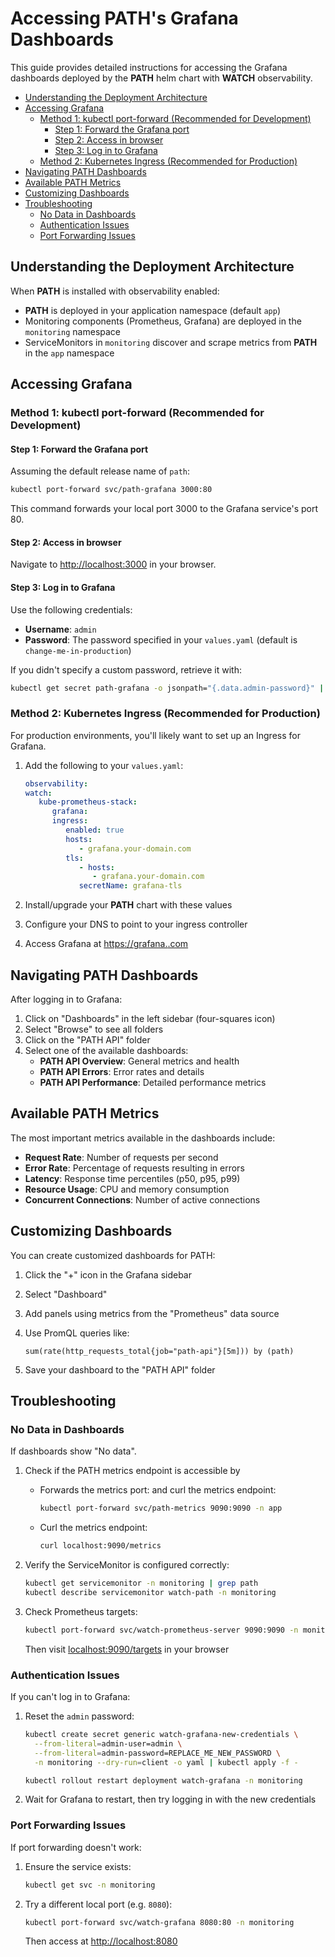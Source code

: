 # Accessing PATH's Grafana Dashboards <!-- omit in toc -->

This guide provides detailed instructions for accessing the Grafana dashboards deployed by the **PATH** helm chart with **WATCH** observability.

- [Understanding the Deployment Architecture](#understanding-the-deployment-architecture)
- [Accessing Grafana](#accessing-grafana)
  - [Method 1: kubectl port-forward (Recommended for Development)](#method-1-kubectl-port-forward-recommended-for-development)
    - [Step 1: Forward the Grafana port](#step-1-forward-the-grafana-port)
    - [Step 2: Access in browser](#step-2-access-in-browser)
    - [Step 3: Log in to Grafana](#step-3-log-in-to-grafana)
  - [Method 2: Kubernetes Ingress (Recommended for Production)](#method-2-kubernetes-ingress-recommended-for-production)
- [Navigating PATH Dashboards](#navigating-path-dashboards)
- [Available PATH Metrics](#available-path-metrics)
- [Customizing Dashboards](#customizing-dashboards)
- [Troubleshooting](#troubleshooting)
  - [No Data in Dashboards](#no-data-in-dashboards)
  - [Authentication Issues](#authentication-issues)
  - [Port Forwarding Issues](#port-forwarding-issues)

## Understanding the Deployment Architecture

When **PATH** is installed with observability enabled:

- **PATH** is deployed in your application namespace (default `app`)
- Monitoring components (Prometheus, Grafana) are deployed in the `monitoring` namespace
- ServiceMonitors in `monitoring` discover and scrape metrics from **PATH** in the `app` namespace

## Accessing Grafana

### Method 1: kubectl port-forward (Recommended for Development)

#### Step 1: Forward the Grafana port

Assuming the default release name of `path`:

```bash
kubectl port-forward svc/path-grafana 3000:80
```

This command forwards your local port 3000 to the Grafana service's port 80.

#### Step 2: Access in browser

Navigate to [http://localhost:3000](http://localhost:3000) in your browser.

#### Step 3: Log in to Grafana

Use the following credentials:

- **Username**: `admin`
- **Password**: The password specified in your `values.yaml` (default is `change-me-in-production`)

If you didn't specify a custom password, retrieve it with:

```bash
kubectl get secret path-grafana -o jsonpath="{.data.admin-password}" | base64 --decode ; echo
```

### Method 2: Kubernetes Ingress (Recommended for Production)

For production environments, you'll likely want to set up an Ingress for Grafana.

1. Add the following to your `values.yaml`:

   ```yaml
   observability:
   watch:
      kube-prometheus-stack:
         grafana:
         ingress:
            enabled: true
            hosts:
               - grafana.your-domain.com
            tls:
               - hosts:
                  - grafana.your-domain.com
               secretName: grafana-tls
   ```

2. Install/upgrade your **PATH** chart with these values
3. Configure your DNS to point to your ingress controller
4. Access Grafana at [https://grafana.<your-domain>.com](https://grafana.your-domain.com)

## Navigating PATH Dashboards

After logging in to Grafana:

1. Click on "Dashboards" in the left sidebar (four-squares icon)
2. Select "Browse" to see all folders
3. Click on the "PATH API" folder
4. Select one of the available dashboards:
   - **PATH API Overview**: General metrics and health
   - **PATH API Errors**: Error rates and details
   - **PATH API Performance**: Detailed performance metrics

## Available PATH Metrics

The most important metrics available in the dashboards include:

- **Request Rate**: Number of requests per second
- **Error Rate**: Percentage of requests resulting in errors
- **Latency**: Response time percentiles (p50, p95, p99)
- **Resource Usage**: CPU and memory consumption
- **Concurrent Connections**: Number of active connections

## Customizing Dashboards

You can create customized dashboards for PATH:

1. Click the "+" icon in the Grafana sidebar
2. Select "Dashboard"
3. Add panels using metrics from the "Prometheus" data source
4. Use PromQL queries like:

   ```promql
   sum(rate(http_requests_total{job="path-api"}[5m])) by (path)
   ```

5. Save your dashboard to the "PATH API" folder

## Troubleshooting

### No Data in Dashboards

If dashboards show "No data".

1. Check if the PATH metrics endpoint is accessible by

   - Forwards the metrics port: and curl the metrics endpoint:

     ```bash
     kubectl port-forward svc/path-metrics 9090:9090 -n app
     ```

   - Curl the metrics endpoint:

     ```bash
     curl localhost:9090/metrics
     ```

2. Verify the ServiceMonitor is configured correctly:

   ```bash
   kubectl get servicemonitor -n monitoring | grep path
   kubectl describe servicemonitor watch-path -n monitoring
   ```

3. Check Prometheus targets:

   ```bash
   kubectl port-forward svc/watch-prometheus-server 9090:9090 -n monitoring
   ```

   Then visit [localhost:9090/targets](http://localhost:9090/targets) in your browser

### Authentication Issues

If you can't log in to Grafana:

1. Reset the `admin` password:

   ```bash
   kubectl create secret generic watch-grafana-new-credentials \
     --from-literal=admin-user=admin \
     --from-literal=admin-password=REPLACE_ME_NEW_PASSWORD \
     -n monitoring --dry-run=client -o yaml | kubectl apply -f -

   kubectl rollout restart deployment watch-grafana -n monitoring
   ```

2. Wait for Grafana to restart, then try logging in with the new credentials

### Port Forwarding Issues

If port forwarding doesn't work:

1. Ensure the service exists:

   ```bash
   kubectl get svc -n monitoring
   ```

2. Try a different local port (e.g. `8080`):

   ```bash
   kubectl port-forward svc/watch-grafana 8080:80 -n monitoring
   ```

   Then access at [http://localhost:8080](http://localhost:8080)
